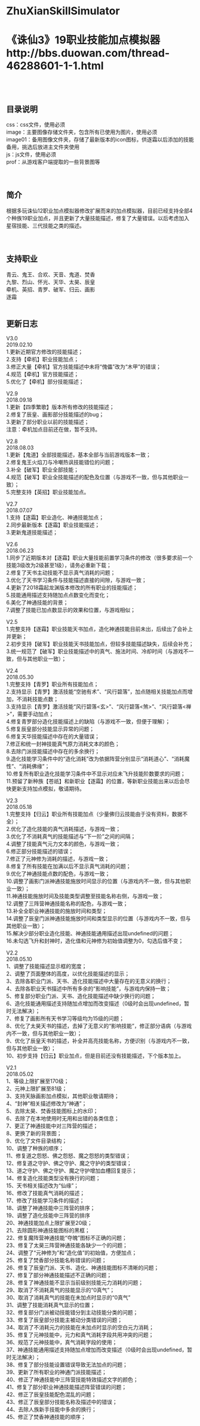 # ZhuXianSkillSimulator
# 《诛仙3》19职业技能加点模拟器http://bbs.duowan.com/thread-46288601-1-1.html
<br/><br/>
## 目录说明
css：css文件，使用必须  
image：主要图像存储文件夹，包含所有已使用为图片，使用必须  
image01：备用图像文件夹，存储了最新版本的icon图标，供逐霜以后添加的技能备用，挑选后放进主文件夹使用  
js：js文件，使用必须  
prof：从游戏客户端提取的一些背景图等  
<br/><br/>
## 简介
根据多玩诛仙12职业加点模拟器修改扩展而来的加点模拟器，目前已经支持全部4个种族19职业加点，并且更新了大量技能描述，修复了大量错误。以后考虑加入星宿技能、三代技能之类的描述。  
<br/><br/>
## 支持职业
青云、鬼王、合欢、天音、鬼道、焚香  
九黎、烈山、怀光、天华、太昊、辰皇  
牵机、英招、青罗、破军、归云、画影  
逐霜
<br/><br/>
## 更新日志
V3.0  
2019.02.10  
1.更新近期官方修改的技能描述；  
2.支持【牵机】职业技能加点；  
3.修正大量【牵机】官方技能描述中未将“傀儡”改为“木甲”的错误；  
4.规范【牵机】官方技能描述；  
5.优化了【牵机】部分技能描述；  

V2.9  
2018.09.18  
1.更新【四季繁歌】版本所有修改的技能描述；  
2.修复了辰皇、画影部分技能描述的bug；  
3.更新了部分职业以前的技能描述；  
注意：牵机加点目前还在做，暂不支持。  
  
V2.8  
2018.08.03  
1.更新【鬼道】全部技能描述，基本全部与当前游戏版本一致；  
2.修复鬼王火焰刀与冷嘲热讽技能错位的问题；  
3.补全【破军】职业全部技能；  
4.规范【破军】职业全技能描述的配色及位置（与游戏不一致，但与其他职业一致）；  
5.完整支持【英招】职业技能加点。  

V2.7  
2018.07.07  
1.支持【逐霜】职业造化、神通技能加点；  
2.同步最新版本【逐霜】职业技能描述；  
3.更新鬼道技能描述；  

V2.6  
2018.06.23  
1.同步了近期版本对【逐霜】职业大量技能前置学习条件的修改（很多要求前一个技能3级改为2级甚至1级），请务必重新下载；  
2.修复了天书主动技能不显示真气消耗的问题；  
3.优化了天书学习条件与技能描述直接的间隙，与游戏一致；  
4.更新了2018霜起龙渊版本修改的所有职业的技能描述；  
5.技能通用描述支持随加点点数变化而变化；  
6.美化了神通技能的背景；  
7.调整了技能已加点数显示的效果和位置，与游戏相似；  

V2.5  
1.完整支持【逐霜】职业技能天书加点，造化神通技能目前未出，后续出了会补上并更新；  
2.初步支持【破军】职业技能天书技能加点，但较多技能描述缺失，后续会补充；  
3.统一规范了【破军】职业技能描述中的真气、施法时间、冷却时间（与游戏不一致，但与其他职业一致）；  

V2.4  
2018.05.30  
1.完整支持【青罗】职业所有技能加点；  
2.支持显示【青罗】激活技能“空驰有术”、“风行碧落”，加点随相关技能加点而增加，不消耗技能点数；  
3.支持显示【青罗】激活技能“风行碧落<玄>”、“风行碧落<煞>”、“风行碧落<禅>”，需要手动加点；  
4.修复青罗部分造化技能描述上的缺陷（与游戏不一致，但便于理解）；  
5.修复辰皇部分技能显示异常的问题；  
6.修复天华技能描述中存在的大量错误；  
7.修正和统一封神技能真气原力消耗文本的颜色；  
8.去除门派技能描述中存在的多余换行；  
9.造化技能学习条件中的“造化消耗”改为依据阵营分别显示“消耗道心”、“消耗魔性”、“消耗佛缘”；  
10.修复所有职业造化技能学习条件中不显示对应未飞升技能阶数要求的问题；  
11.预留了新种族【苍祇】和新职业【逐霜】的位置，等新职业技能出来以后会尽快更新支持加点模拟，敬请期待。  

V2.3   
2018.05.18  
1.完整支持【归云】职业所有技能加点（少量佛归云技能由于没有资料，数据不全）；  
2.优化了造化技能的真气消耗描述，与游戏一致；  
3.优化了不消耗真气的技能描述与“下一阶”之间的间隔；  
4.调整了技能真气元力文本的颜色，与游戏一致；  
6.修正部分技能描述的错误；  
7.修正了元神修为消耗的描述，与游戏一致；  
8.修复了所有技能在加满以后不显示真气消耗的问题；  
9.优化了神通技能点数的配色，与游戏一致；  
10.调整了画影门派神通技能施放时间显示的位置（与游戏内不一致，但与其他职业一致）；  
11.神通技能施放时间及技能类型调整至技能名称右侧，与游戏一致；  
12.调整了三阵营神通技能名称的配色，与游戏一致；  
13.补全全职业神通技能的施放时间和类型；  
14.调整了辰皇门派神通技能施放时间和类型显示的位置（与游戏内不一致，但与其他职业一致）；  
15.解决少部分职业造化技能、神通技能通用描述出现undefined的问题；  
16.未勾选飞升和封神时，造化值和元神修为初始值调整为0，勾选后值不变；  

V2.2  
2018.05.10  
1、调整了技能描述显示框的宽度；  
2、调整了页面整体的高度，以优化技能描述的显示；  
3、去除各职业门派、天书、造化技能描述中大量存在的无意义的换行；  
4、去除各职业天书描述中所有多余的“影响技能”，与游戏内保持一致；  
5、修复部分职业门派、天书、造化技能描述中缺少换行的问题；  
6、造化技能通用描述支持随加点增加而改变描述（0级时会出现undefined，暂时无法解决）；  
7、修复了画影所有天书学习等级均为15级的问题；  
8、优化了太昊天书的描述，去掉了无意义的“影响技能”，修正部分语病（与游戏内不一致，但与其他职业一致）；  
9、优化了辰皇天书的描述，补全并高亮技能名称，方便识别（与游戏内不一致，但与其他职业一致）；  
10、初步支持【归云】职业加点，但是目前还没有技能描述，下个版本加上。  

V2.1  
2018.05.02  
1、等级上限扩展至170级；  
2、元神上限扩展至81级；  
3、支持天脉画影加点模拟，其他职业敬请期待；  
4、“封神”相关描述修改为“神通”；  
5、去除太昊、焚香技能图标上的水印；  
6、去除了在本地使用时无用和出错的各类信息；  
7、更正了神通技能中对三阵营的描述；  
8、更换了新的背景图；  
9、优化了文件目录结构；  
10、调整了种族的顺序；  
11、修复道之怨怒、佛之怨怒、魔之怨怒的类型错误；  
12、修复道之守护、佛之守护、魔之守护的类型错误；  
13、道之守护、佛之守护、魔之守护增加血槽回复提示；  
14、修复造化技能类型没有换行的问题；  
15、天书相关描述改为“仙缘”；  
16、修改了技能真气消耗的描述；  
17、修改了技能学习条件的描述；  
18、调整了神通技能中三阵营的排序；  
19、调整了造化技能中三阵营的排序  
20、神通技能加点上限扩展至20级；  
21、去除圆形神通技能图标的黑框；  
22、修复魔阵营神通技能“夺魄”图标不正确的问题；  
23、修复了太昊三阵营神通技能各缺少一个的问题；  
24、调整了“元神修为”和“造化值”的初始值，方便加点；  
25、修复了焚香部分技能名称错误的问题；  
26、修复了辰皇门派、天书、造化、神通技能图标不清晰的问题；  
27、修复了部分神通技能描述不正确的问题；  
28、修复了神通技能不显示当前级别技能元力消耗的问题；  
29、取消了不消耗真气的技能显示的“0真气”；  
30、取消了消耗真气的技能在未加点时显示的“0真气”  
31、调整了技能消耗真气显示的位置；  
32、修复部分门派被动技能错分到主动技能分类的问题；  
33、修复了辰皇部分技能主被动分类错误的问题；  
34、取消了不消耗元力的技能在未加点时显示的空白元力消耗；  
35、修复了元神技能中，元力和真气消耗字段共用冲突的问题；  
36、规范了元神技能中，真气消耗字段的使用；  
37、神通技能通用描述支持随加点增加而改变描述（0级时会出现undefined，暂时无法解决）；  
38、修复了部分技能设置错误导致无法加点的问题；  
39、更新了所有职业的神通门派技能描述；  
40、修正了神通技能中三阵营技能特效描述文字的颜色；  
41、修复了部分职业神通技能描述阵营错误的问题；  
42、修正了辰皇技能配色混乱的问题；  
43、修正了辰皇部分技能名称及描述中的错误；  
44、去除人族新手技能中多余的换行；  
45、修正了焚香神通技能的顺序；  

